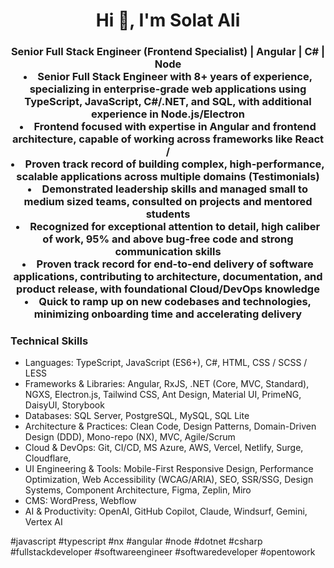 <h1 align="center">Hi 👋, I'm Solat Ali</h1>
<h3 align="center">Senior Full Stack Engineer (Frontend Specialist) | Angular | C# | Node </

- Senior Full Stack Engineer with 8+ years of experience, specializing in enterprise-grade web applications using TypeScript, JavaScript, C#/.NET, and SQL, with additional experience in Node.js/Electron <br/>
- Frontend focused with expertise in Angular and frontend architecture, capable of working across frameworks like React / 
- Proven track record of building complex, high-performance, scalable applications across multiple domains (Testimonials)
- Demonstrated leadership skills and managed small to medium sized teams, consulted on projects and mentored students
- Recognized for exceptional attention to detail, high caliber of work, 95% and above bug-free code and strong communication skills
- Proven track record for end-to-end delivery of software applications, contributing to architecture, documentation, and product release, with foundational Cloud/DevOps knowledge
- Quick to ramp up on new codebases and technologies, minimizing onboarding time and accelerating delivery

<h3>Technical Skills </h3>

- Languages: TypeScript, JavaScript (ES6+), C#, HTML, CSS / SCSS / LESS
- Frameworks & Libraries: Angular, RxJS, .NET (Core, MVC, Standard), NGXS, Electron.js, Tailwind CSS, Ant Design, Material UI, PrimeNG, DaisyUI, Storybook
- Databases: SQL Server, PostgreSQL, MySQL, SQL Lite 
- Architecture & Practices: Clean Code, Design Patterns, Domain-Driven Design (DDD), Mono-repo (NX), MVC, Agile/Scrum
- Cloud & DevOps: Git, CI/CD, MS Azure, AWS, Vercel, Netlify, Surge, Cloudflare, 
- UI Engineering & Tools: Mobile-First Responsive Design, Performance Optimization, Web Accessibility (WCAG/ARIA), SEO, SSR/SSG, Design Systems, Component Architecture, Figma, Zeplin, Miro 
- CMS: WordPress, Webflow
- AI & Productivity: OpenAI, GitHub Copilot, Claude, Windsurf, Gemini, Vertex AI

#javascript #typescript #nx #angular #node #dotnet #csharp #fullstackdeveloper #softwareengineer #softwaredeveloper #opentowork
